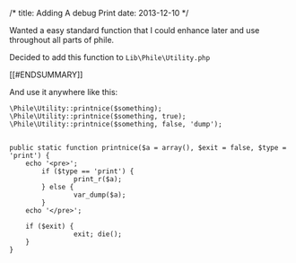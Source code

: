 /*
title: Adding A debug Print
date: 2013-12-10
*/

Wanted a easy standard function that I could enhance later and use throughout all parts of phile.

Decided to add this function to `Lib\Phile\Utility.php`

[[#ENDSUMMARY]]

And use it anywhere like this:
~~~~
\Phile\Utility::printnice($something);
\Phile\Utility::printnice($something, true);
\Phile\Utility::printnice($something, false, 'dump');   
~~~~

~~~~

public static function printnice($a = array(), $exit = false, $type = 'print') {
    echo '<pre>';
        if ($type == 'print') {
                print_r($a);
        } else {
                var_dump($a);
        }
    echo '</pre>';
    
    if ($exit) {
                exit; die();
    }
}
~~~~

